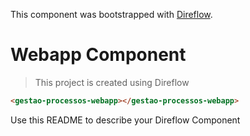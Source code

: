 This component was bootstrapped with [Direflow](https://direflow.io).

# Webapp Component
> This project is created using Direflow

```html
<gestao-processos-webapp></gestao-processos-webapp>
```

Use this README to describe your Direflow Component